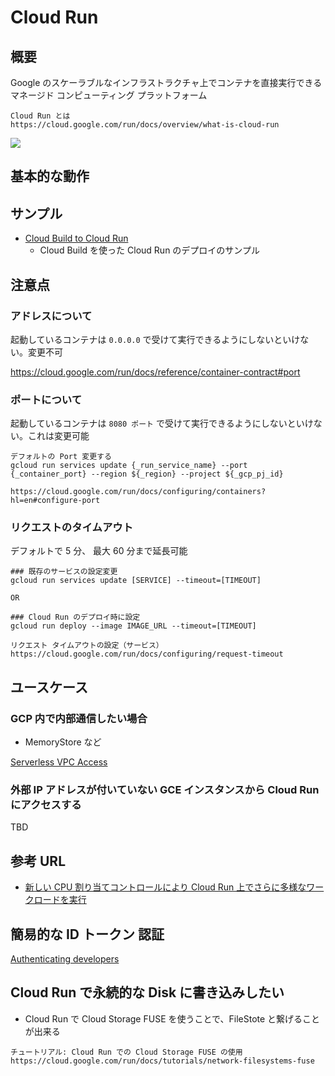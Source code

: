 # Cloud Run

## 概要

Google のスケーラブルなインフラストラクチャ上でコンテナを直接実行できるマネージド コンピューティング プラットフォーム


```
Cloud Run とは
https://cloud.google.com/run/docs/overview/what-is-cloud-run
```

[![](https://img.youtube.com/vi/1t94tdyojs0/0.jpg)](https://www.youtube.com/watch?v=1t94tdyojs0)

## 基本的な動作


## サンプル

+ [Cloud Build to Cloud Run](./builds)
  + Cloud Build を使った Cloud Run のデプロイのサンプル



## 注意点

### アドレスについて

起動しているコンテナは `0.0.0.0` で受けて実行できるようにしないといけない。変更不可

https://cloud.google.com/run/docs/reference/container-contract#port

### ポートについて

起動しているコンテナは `8080 ポート` で受けて実行できるようにしないといけない。これは変更可能

```
デフォルトの Port 変更する
gcloud run services update {_run_service_name} --port {_container_port} --region ${_region} --project ${_gcp_pj_id}
```
```
https://cloud.google.com/run/docs/configuring/containers?hl=en#configure-port
```

### リクエストのタイムアウト

デフォルトで 5 分、 最大 60 分まで延長可能


```
### 既存のサービスの設定変更
gcloud run services update [SERVICE] --timeout=[TIMEOUT]

OR

### Cloud Run のデプロイ時に設定
gcloud run deploy --image IMAGE_URL --timeout=[TIMEOUT]
```


```
リクエスト タイムアウトの設定（サービス）
https://cloud.google.com/run/docs/configuring/request-timeout
```


## ユースケース

### GCP 内で内部通信したい場合

+ MemoryStore など

[Serverless VPC Access](../networking/connectors)

### 外部 IP アドレスが付いていない GCE インスタンスから Cloud Run にアクセスする

TBD

## 参考 URL

+ [新しい CPU 割り当てコントロールにより Cloud Run 上でさらに多様なワークロードを実行](https://cloud.google.com/blog/ja/products/serverless/cloud-run-gets-always-on-cpu-allocation)

## 簡易的な ID トークン 認証

[Authenticating developers](./authorization_developer/)

## Cloud Run で永続的な Disk に書き込みしたい

+ Cloud Run で Cloud Storage FUSE を使うことで、FileStote と繋げることが出来る

```
チュートリアル: Cloud Run での Cloud Storage FUSE の使用
https://cloud.google.com/run/docs/tutorials/network-filesystems-fuse
```
